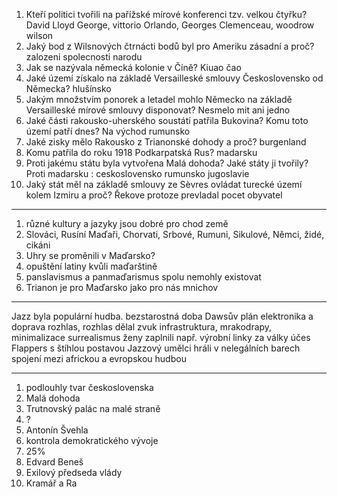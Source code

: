 1. Kteří politici tvořili na pařížské mírové konferenci tzv. velkou čtyřku? David Lloyd George, vittorio Orlando, Georges Clemenceau, woodrow wilson
2. Jaký bod z Wilsnových čtrnácti bodů byl pro Ameriku zásadní a proč? zalozeni spolecnosti narodu 
3. Jak se nazývala německá kolonie v Číně? Kiuao čao 
4. Jaké území získalo na základě Versailleské smlouvy Československo od Německa? hlušínsko 
5. Jakým množstvím ponorek a letadel mohlo Německo na základě Versailleské mírové smlouvy disponovat? Nesmelo mit ani jedno 
6. Jaké části rakousko-uherského soustátí patřila Bukovina? Komu toto území patří dnes? Na východ rumunsko
7. Jaké zisky mělo Rakousko z Trianonské dohody a proč? burgenland 
8. Komu patřila do roku 1918 Podkarpatská Rus? madarsku
9. Proti jakému státu byla vytvořena Malá dohoda? Jaké státy ji tvořily? Proti madarsku : ceskoslovensko rumunsko jugoslavie 
10.  Jaký stát měl na základě smlouvy ze Sèvres ovládat turecké území kolem Izmiru a proč? Řekove protoze prevladal pocet obyvatel


---

1. různé kultury a jazyky jsou dobré pro chod země
2. Slováci, Rusíní Maďaři, Chorvati, Srbové, Rumuni, Sikulové, Němci, židé, cikáni
3. Uhry se proměnili v Maďarsko?
4. opuštění latiny kvůli maďarštině
5. panslavismus a panmaďarismus spolu nemohly existovat
6. Trianon je pro Maďarsko jako pro nás mnichov

---
Jazz byla populární hudba. bezstarostná doba
Dawsův plán
elektronika a doprava
rozhlas, rozhlas dělal zvuk
infrastruktura, mrakodrapy, minimalizace
surrealismus
ženy zaplnili např. výrobní linky za války
účes Flappers s štíhlou postavou
Jazzový umělci hráli v nelegálních barech
spojení mezi africkou a evropskou hudbou

---

1. podlouhly tvar československa
2. Malá dohoda
3. Trutnovský palác na malé straně
4. ?
5. Antonín Švehla
6. kontrola demokratického vývoje
7. 25%
8. Edvard Beneš
9. Exilový předseda vlády
10. Kramář a Ra 

